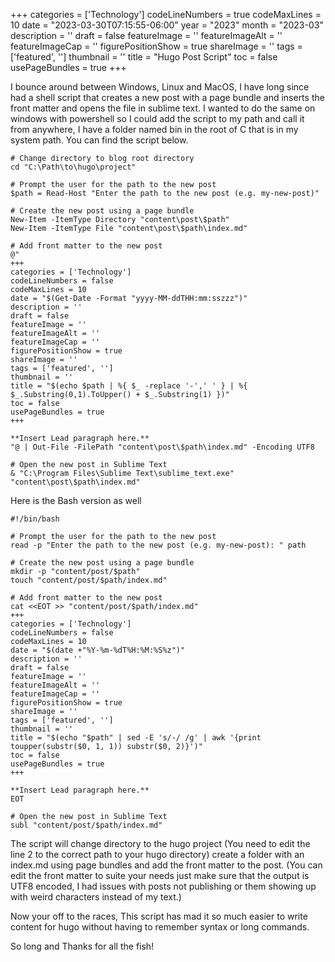 ﻿+++
categories = ['Technology']
codeLineNumbers = true
codeMaxLines = 10
date = "2023-03-30T07:15:55-06:00"
year = "2023"
month = "2023-03"
description = ''
draft = false
featureImage = ''
featureImageAlt = ''
featureImageCap = ''
figurePositionShow = true
shareImage = ''
tags = ['featured', '']
thumbnail = ''
title = "Hugo Post Script"
toc = false
usePageBundles = true
+++

I bounce around between Windows, Linux and MacOS, I have long since had a shell script that creates a new post with a page bundle and inserts the front matter and opens the file in sublime text. I wanted to do the same on windows with powershell so I could add the script to my path and call it from anywhere, I have a folder named bin in the root of C that is in my system path. You can find the script below.

```
# Change directory to blog root directory
cd "C:\Path\to\hugo\project"

# Prompt the user for the path to the new post
$path = Read-Host "Enter the path to the new post (e.g. my-new-post)"

# Create the new post using a page bundle
New-Item -ItemType Directory "content\post\$path"
New-Item -ItemType File "content\post\$path\index.md"

# Add front matter to the new post
@"
+++
categories = ['Technology']
codeLineNumbers = false
codeMaxLines = 10
date = "$(Get-Date -Format "yyyy-MM-ddTHH:mm:sszzz")"
description = ''
draft = false
featureImage = ''
featureImageAlt = ''
featureImageCap = ''
figurePositionShow = true
shareImage = ''
tags = ['featured', '']
thumbnail = ''
title = "$(echo $path | %{ $_ -replace '-',' ' } | %{ $_.Substring(0,1).ToUpper() + $_.Substring(1) })"
toc = false
usePageBundles = true
+++

**Insert Lead paragraph here.**
"@ | Out-File -FilePath "content\post\$path\index.md" -Encoding UTF8

# Open the new post in Sublime Text
& "C:\Program Files\Sublime Text\sublime_text.exe" "content\post\$path\index.md"
```

Here is the Bash version as well

```
#!/bin/bash

# Prompt the user for the path to the new post
read -p "Enter the path to the new post (e.g. my-new-post): " path

# Create the new post using a page bundle
mkdir -p "content/post/$path"
touch "content/post/$path/index.md"

# Add front matter to the new post
cat <<EOT >> "content/post/$path/index.md"
+++
categories = ['Technology']
codeLineNumbers = false
codeMaxLines = 10
date = "$(date +"%Y-%m-%dT%H:%M:%S%z")"
description = ''
draft = false
featureImage = ''
featureImageAlt = ''
featureImageCap = ''
figurePositionShow = true
shareImage = ''
tags = ['featured', '']
thumbnail = ''
title = "$(echo "$path" | sed -E 's/-/ /g' | awk '{print toupper(substr($0, 1, 1)) substr($0, 2)}')"
toc = false
usePageBundles = true
+++

**Insert Lead paragraph here.**
EOT

# Open the new post in Sublime Text
subl "content/post/$path/index.md"
```

The script will change directory to the hugo project (You need to edit the line 2 to the correct path to your hugo directory) create a folder with an index.md using page bundles and add the front matter to the post. (You can edit the front matter to suite your needs just make sure that the output is UTF8 encoded, I had issues with posts not publishing or them showing up with weird characters instead of my text.)

Now your off to the races, This script has mad it so much easier to write content for hugo without having to remember syntax or long commands. 

So long and Thanks for all the fish!